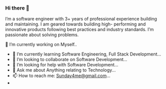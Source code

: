 ### Hi there 👋
I’m a software engineer with 3+ years of professional experience building and maintaining.  I am geared towards building high- performing and innovative products following best practices and industry standards. I’m passionate about solving problems.

🔭 I’m currently working on Myself..
- 🌱 I’m currently learning Software Engineering, Full Stack Development...
- 👯 I’m looking to collaborate on Software Development...
- 🤔 I’m looking for help with Software Development...
- 💬 Ask me about Anything relating to Technology...
- 📫 How to reach me: Sunday4me@gmail.com...
- 
<!--
**sunday4me/sunday4me** is a ✨ _special_ ✨ repository because its `README.md` (this file) appears on your GitHub profile.

Here are some ideas to get you started:

- 
- 😄 Pronouns: ...
- ⚡ Fun fact: ...
-->
